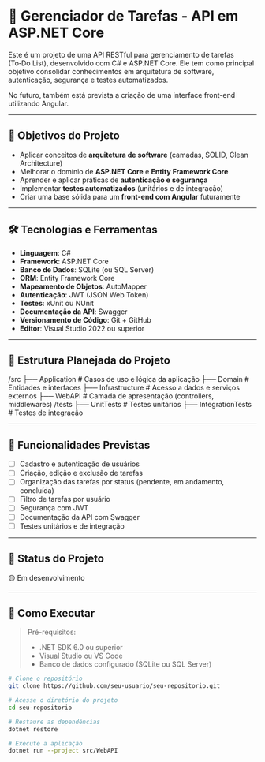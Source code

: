 # 📌 Gerenciador de Tarefas - API em ASP.NET Core

Este é um projeto de uma API RESTful para gerenciamento de tarefas (To‑Do List), desenvolvido com C# e ASP.NET Core. Ele tem como principal objetivo consolidar conhecimentos em arquitetura de software, autenticação, segurança e testes automatizados.

No futuro, também está prevista a criação de uma interface front-end utilizando Angular.

---

## 🎯 Objetivos do Projeto

- Aplicar conceitos de **arquitetura de software** (camadas, SOLID, Clean Architecture)
- Melhorar o domínio de **ASP.NET Core** e **Entity Framework Core**
- Aprender e aplicar práticas de **autenticação e segurança**
- Implementar **testes automatizados** (unitários e de integração)
- Criar uma base sólida para um **front-end com Angular** futuramente

---

## 🛠️ Tecnologias e Ferramentas

- **Linguagem**: C#
- **Framework**: ASP.NET Core
- **Banco de Dados**: SQLite (ou SQL Server)
- **ORM**: Entity Framework Core
- **Mapeamento de Objetos**: AutoMapper
- **Autenticação**: JWT (JSON Web Token)
- **Testes**: xUnit ou NUnit
- **Documentação da API**: Swagger
- **Versionamento de Código**: Git + GitHub
- **Editor**: Visual Studio 2022 ou superior

---

## 📁 Estrutura Planejada do Projeto

/src
    ├── Application # Casos de uso e lógica da aplicação
    ├── Domain # Entidades e interfaces
    ├── Infrastructure # Acesso a dados e serviços externos
    ├── WebAPI # Camada de apresentação (controllers, middlewares)
/tests
    ├── UnitTests # Testes unitários
    ├── IntegrationTests # Testes de integração


---

## 🔐 Funcionalidades Previstas

- [ ] Cadastro e autenticação de usuários
- [ ] Criação, edição e exclusão de tarefas
- [ ] Organização das tarefas por status (pendente, em andamento, concluída)
- [ ] Filtro de tarefas por usuário
- [ ] Segurança com JWT
- [ ] Documentação da API com Swagger
- [ ] Testes unitários e de integração

---

## 🚧 Status do Projeto

🟡 Em desenvolvimento

---

## 📌 Como Executar

> Pré-requisitos:
> - .NET SDK 6.0 ou superior
> - Visual Studio ou VS Code
> - Banco de dados configurado (SQLite ou SQL Server)

```bash
# Clone o repositório
git clone https://github.com/seu-usuario/seu-repositorio.git

# Acesse o diretório do projeto
cd seu-repositorio

# Restaure as dependências
dotnet restore

# Execute a aplicação
dotnet run --project src/WebAPI
